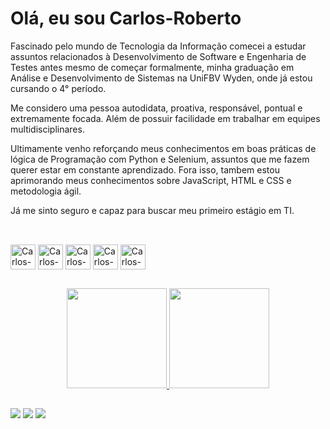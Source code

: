 # Olá, eu sou Carlos-Roberto

Fascinado pelo mundo de Tecnologia da Informação comecei a estudar assuntos relacionados à Desenvolvimento de Software e Engenharia de Testes antes mesmo de começar formalmente, minha graduação em Análise e Desenvolvimento de Sistemas na UniFBV Wyden, onde já estou cursando o 4° período.

Me considero uma pessoa autodidata, proativa, responsável, pontual e extremamente focada. Além de possuir facilidade em trabalhar em equipes multidisciplinares. 

Ultimamente venho reforçando meus conhecimentos em boas práticas de lógica de Programação com Python e Selenium, assuntos que me fazem querer estar em constante aprendizado. Fora isso, tambem estou aprimorando meus conhecimentos sobre JavaScript, HTML e CSS e metodologia ágil.

Já me sinto seguro e capaz para buscar meu primeiro estágio em TI.

 ##

 <div style="display: inline_block"><br>
    <img align="center" alt="Carlos-python" height="40" width="40" src="https://img.icons8.com/color/100/000000/python--v1.png"/>
    <img align="center" alt="Carlos-selenium" height="40" width="40" src="https://img.icons8.com/officel/80/000000/selenium-test-automation.png"/>
    <img align="center" alt="Carlos-selenium" height="40" width="40" src="https://img.icons8.com/external-flaticons-lineal-color-flat-icons/64/000000/external-qa-customer-feedback-flaticons-lineal-color-flat-icons-3.png"/>
    <img align="center" alt="Carlos-scrum" height="40" width="40" src="https://img.icons8.com/fluency/48/000000/sprint-iteration.png"/>
    <img align="center" alt="Carlos-git" height="40" width="40" src="https://img.icons8.com/color/48/000000/git.png"/>
 
 ##
 
 <div align="center">
  <a href="https://github.com/carlosrjhoe">
  <img height="160em" src="https://github-readme-stats.vercel.app/api?username=carlosrjhoe&show_icons=true&theme=dracula&include_all_commits=true&count_private=true"/>
  <img height="160em" src="https://github-readme-stats.vercel.app/api/top-langs/?username=carlosrjhoe&layout=compact&langs_count=7&theme=dracula"/>
 </div>
 
 ##
 
 <div> 
  <a href="https://www.facebook.com/CarlosRJhoe/" target="_blank"><img src="https://img.shields.io/badge/-Facebook-9146FF?style=for-the-badge&logo=facebook&logoColor=white" target="_blank"></a>
  <a href="https://www.instagram.com/carlosrjhoe/" target="_blank"><img src="https://img.shields.io/badge/-Instagram-%23E4405F?style=for-the-badge&logo=instagram&logoColor=white" target="_blank"></a>
  <a href="https://www.linkedin.com/in/carlos-roberto-conceicao/" target="_blank"><img src="https://img.shields.io/badge/-LinkedIn-%230077B5?style=for-the-badge&logo=linkedin&logoColor=white" target="_blank"></a>
 
 </div>
